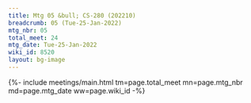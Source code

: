 ```yaml
---
title: Mtg 05 &bull; CS-280 (202210)
breadcrumb: 05 (Tue-25-Jan-2022)
mtg_nbr: 05
total_meet: 24
mtg_date: Tue-25-Jan-2022
wiki_id: 8520
layout: bg-image
---
```


{%- include meetings/main.html
    tm=page.total_meet
    mn=page.mtg_nbr
    md=page.mtg_date
    ww=page.wiki_id
-%}

